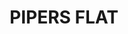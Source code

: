 ---
lastmod: '2025-04-06T06:05:20+00:00'
latitude: -33.404462
layout: suburb
longitude: 149.969799
postcode: '2847'
state: NSW
title: PIPERS FLAT
url: /nsw/pipers-flat/
---